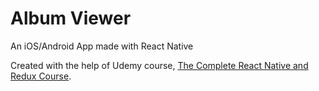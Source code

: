 # Album Viewer

An iOS/Android App made with React Native

Created with the help of Udemy course, [The Complete React Native and Redux Course](https://www.udemy.com/the-complete-react-native-and-redux-course/).

